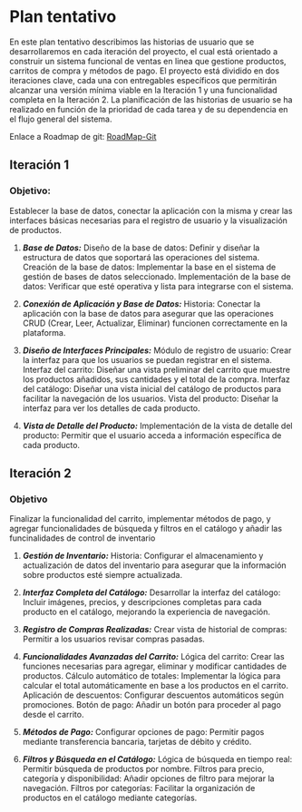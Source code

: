 # Plan tentativo
En este plan tentativo describimos las historias de usuario que se desarrollaremos en cada iteración del proyecto, el cual está orientado a construir un sistema funcional de ventas en linea que gestione productos, carritos de compra y métodos de pago. El proyecto está dividido en dos iteraciones clave, cada una con entregables específicos que permitirán alcanzar una versión mínima viable en la Iteración 1 y una funcionalidad completa en la Iteración 2. La planificación de las historias de usuario se ha realizado en función de la prioridad de cada tarea y de su dependencia en el flujo general del sistema.

Enlace a Roadmap de git:
[RoadMap-Git](https://github.com/users/NicolasJavierSosa/projects/1/views/4)

## Iteración 1
### Objetivo: 
Establecer la base de datos, conectar la aplicación con la misma y crear las interfaces básicas necesarias para el registro de usuario y la visualización de productos.

1. ***Base de Datos:***
Diseño de la base de datos: Definir y diseñar la estructura de datos que soportará las operaciones del sistema.
Creación de la base de datos: Implementar la base en el sistema de gestión de bases de datos seleccionado.
Implementación de la base de datos: Verificar que esté operativa y lista para integrarse con el sistema.

2. ***Conexión de Aplicación y Base de Datos:***
Historia: Conectar la aplicación con la base de datos para asegurar que las operaciones CRUD (Crear, Leer, Actualizar, Eliminar) funcionen correctamente en la plataforma.

3. ***Diseño de Interfaces Principales:***
Módulo de registro de usuario: Crear la interfaz para que los usuarios se puedan registrar en el sistema.
Interfaz del carrito: Diseñar una vista preliminar del carrito que muestre los productos añadidos, sus cantidades y el total de la compra.
Interfaz del catálogo: Diseñar una vista inicial del catálogo de productos para facilitar la navegación de los usuarios.
Vista del producto: Diseñar la interfaz para ver los detalles de cada producto.

4. ***Vista de Detalle del Producto:***
Implementación de la vista de detalle del producto: Permitir que el usuario acceda a información específica de cada producto.


## Iteración 2
### Objetivo
Finalizar la funcionalidad del carrito, implementar métodos de pago, y agregar funcionalidades de búsqueda y filtros en el catálogo y añadir las funcinalidades de control de inventario

1. ***Gestión de Inventario:***
Historia: Configurar el almacenamiento y actualización de datos del inventario para asegurar que la información sobre productos esté siempre actualizada.

2. ***Interfaz Completa del Catálogo:***
Desarrollar la interfaz del catálogo: Incluir imágenes, precios, y descripciones completas para cada producto en el catálogo, mejorando la experiencia de navegación.

3. ***Registro de Compras Realizadas:***
Crear vista de historial de compras: Permitir a los usuarios revisar compras pasadas.

4. ***Funcionalidades Avanzadas del Carrito:***
Lógica del carrito: Crear las funciones necesarias para agregar, eliminar y modificar cantidades de productos.
Cálculo automático de totales: Implementar la lógica para calcular el total automáticamente en base a los productos en el carrito.
Aplicación de descuentos: Configurar descuentos automáticos según promociones.
Botón de pago: Añadir un botón para proceder al pago desde el carrito.

5. ***Métodos de Pago:***
Configurar opciones de pago: Permitir pagos mediante transferencia bancaria, tarjetas de débito y crédito.

6. ***Filtros y Búsqueda en el Catálogo:***
Lógica de búsqueda en tiempo real: Permitir búsqueda de productos por nombre.
Filtros para precio, categoría y disponibilidad: Añadir opciones de filtro para mejorar la navegación.
Filtros por categorías: Facilitar la organización de productos en el catálogo mediante categorías.
